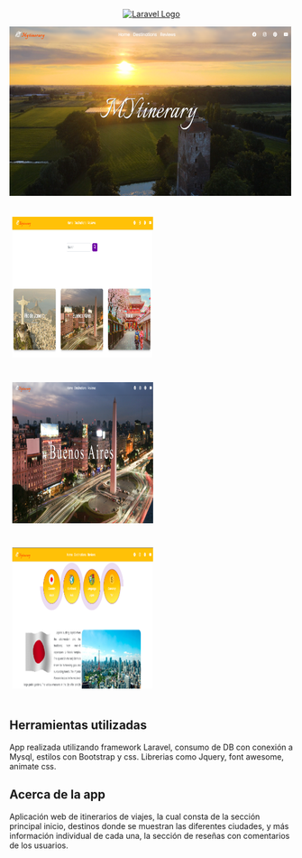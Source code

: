 <p align="center"><a href="https://laravel.com" target="_blank"><img src="https://raw.githubusercontent.com/laravel/art/master/logo-lockup/5%20SVG/2%20CMYK/1%20Full%20Color/laravel-logolockup-cmyk-red.svg" width="400" alt="Laravel Logo"></a></p>

<p>
<img src="https://github.com/marianteran/citieslaravel/blob/master/public/readme/home.png?raw=true" width="500px" height="300px"  alt="homeSite"/>
</p>


<p>
<img src="https://github.com/marianteran/citieslaravel/blob/master/public/readme/city.png?raw=true" width="250px" height="250px" hspace="5" vspace="20" alt="homeSite"/>
<img src="https://github.com/marianteran/citieslaravel/blob/master/public/readme/detalle.png?raw=true" width="250px" height="250px" hspace="5" vspace="20" alt="homeSite"/>
<img src="https://github.com/marianteran/citieslaravel/blob/master/public/readme/detalle2.png?raw=true" width="250px" height="250px" hspace="5" vspace="20" alt="homeSite"/>
</p>

## Herramientas utilizadas

App realizada utilizando framework Laravel, consumo de DB con conexión a Mysql, estilos con Bootstrap y css. Librerias como Jquery, font awesome, animate css.



## Acerca de la app

Aplicación  web de itinerarios de viajes, la cual consta de la sección principal inicio, destinos donde se muestran las diferentes ciudades, y más información individual de cada una, la sección de reseñas con comentarios de los usuarios.
